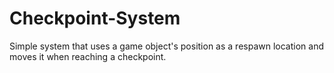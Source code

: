 # Checkpoint-System
Simple system that uses a game object's position as a respawn location and moves it when reaching a checkpoint.
